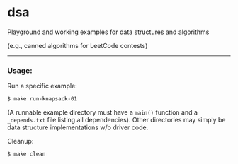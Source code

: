# dsa
Playground and working examples for data structures and algorithms

(e.g., canned algorithms for LeetCode contests)

---

### Usage:

Run a specific example:
```bash
$ make run-knapsack-01
```
(A runnable example directory must have a `main()` function and a `_depends.txt` file listing all dependencies). Other directories may simply be data structure implementations w/o driver code.

Cleanup:
```bash
$ make clean
```
